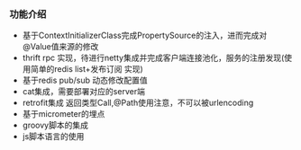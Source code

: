 ### 功能介绍

- 基于ContextInitializerClass完成PropertySource的注入，进而完成对
  @Value值来源的修改
- thrift rpc 实现，待进行netty集成并完成客户端连接池化，服务的注册发现(使用简单的redis list+发布订阅 实现)
- 基于redis pub/sub 动态修改配置值
- cat集成，需要部署对应的server端
- retrofit集成 返回类型Call<T>,@Path使用注意，不可以被urlencoding
- 基于micrometer的埋点
- groovy脚本的集成
- js脚本语言的使用